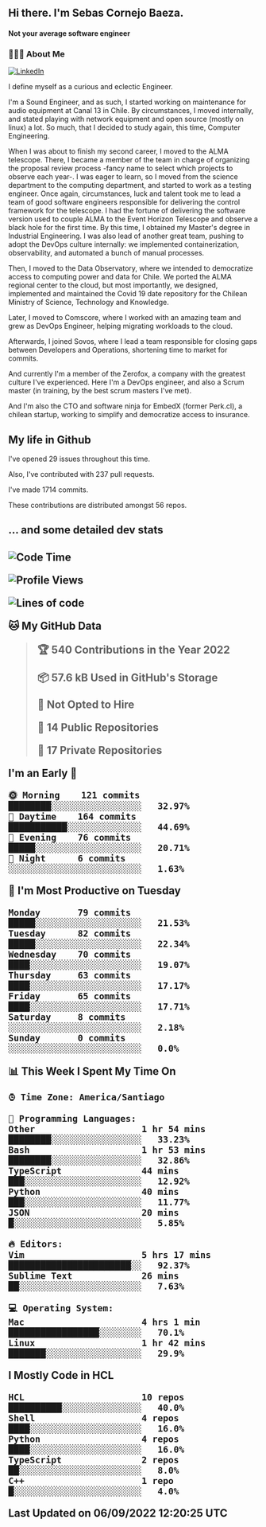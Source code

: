 <h2> Hi there.  I'm Sebas Cornejo Baeza.</h2>
<h4> Not your average software engineer</h4>
<h3> 👨🏻‍💻 About Me </h3>
<a href="http://linkedin.com/in/sebastian-cornejo-baeza/"><img alt="LinkedIn" src="https://img.shields.io/badge/Sebas%20Cornejo%20-informational?style=appveyor&logo=linkedin"></a>


I define myself as a curious and eclectic Engineer.

I'm a Sound Engineer, and as such, I started working on maintenance for audio equipment at Canal 13 in Chile.
By circumstances, I moved internally, and stated playing with network equipment and open source (mostly on linux) 
a lot. So much, that I decided to study again, this time, Computer Engineering.

When I was about to finish my second career, I moved to the ALMA telescope. There, I became a member of the team
in charge of organizing the proposal review process -fancy name to select which projects to observe each year-. 
I was eager to learn, so I moved from the science department to the computing department, and started to work as 
a testing engineer. Once again, circumstances, luck and talent took me to lead a team of good software engineers 
responsible for delivering the control framework for the telescope. I had the fortune of delivering the software
version used to couple ALMA to the Event Horizon Telescope and observe a black hole for the first time.
By this time, I obtained my Master's degree in Industrial Engineering.
I was also lead of another great team, pushing to adopt the DevOps culture internally: we implemented containerization, observability, and automated a bunch of manual processes.

Then, I moved to the Data Observatory, where we intended to democratize access to computing power
and data for Chile. We ported the ALMA regional center to the cloud, but most importantly, we designed, implemented
and maintained the Covid 19 date repository for the Chilean Ministry of Science, Technology and Knowledge.

Later, I moved to Comscore, where I worked with an amazing team and grew as DevOps Engineer, helping migrating workloads to the cloud.

Afterwards, I joined Sovos, where I lead a team responsible for closing gaps between Developers and Operations, shortening time to market for commits.

And currently I'm a member of the Zerofox, a company with the greatest culture I've experienced. Here I'm a DevOps
engineer, and also a Scrum master (in training, by the best scrum masters I've met).
 
And I'm also the CTO and software ninja for EmbedX (former Perk.cl), a chilean startup, working to simplify and democratize access to insurance.

<h2> My life in Github </h2>

I've opened 29 issues throughout this time.

Also, I've contributed with 237 pull requests.

I've made 1714 commits.

These contributions are distributed amongst 56 repos.

<h2>... and some detailed dev stats<h2>

<!--START_SECTION:waka-->
![Code Time](http://img.shields.io/badge/Code%20Time-122%20hrs%2054%20mins-blue)

![Profile Views](http://img.shields.io/badge/Profile%20Views-2-blue)

![Lines of code](https://img.shields.io/badge/From%20Hello%20World%20I%27ve%20Written-541%20Thousand%20lines%20of%20code-blue)

**🐱 My GitHub Data** 

> 🏆 540 Contributions in the Year 2022
 > 
> 📦 57.6 kB Used in GitHub's Storage 
 > 
> 🚫 Not Opted to Hire
 > 
> 📜 14 Public Repositories 
 > 
> 🔑 17 Private Repositories  
 > 
**I'm an Early 🐤** 

```text
🌞 Morning    121 commits    ████████░░░░░░░░░░░░░░░░░   32.97% 
🌆 Daytime    164 commits    ███████████░░░░░░░░░░░░░░   44.69% 
🌃 Evening    76 commits     █████░░░░░░░░░░░░░░░░░░░░   20.71% 
🌙 Night      6 commits      ░░░░░░░░░░░░░░░░░░░░░░░░░   1.63%

```
📅 **I'm Most Productive on Tuesday** 

```text
Monday       79 commits     █████░░░░░░░░░░░░░░░░░░░░   21.53% 
Tuesday      82 commits     █████░░░░░░░░░░░░░░░░░░░░   22.34% 
Wednesday    70 commits     ████░░░░░░░░░░░░░░░░░░░░░   19.07% 
Thursday     63 commits     ████░░░░░░░░░░░░░░░░░░░░░   17.17% 
Friday       65 commits     ████░░░░░░░░░░░░░░░░░░░░░   17.71% 
Saturday     8 commits      ░░░░░░░░░░░░░░░░░░░░░░░░░   2.18% 
Sunday       0 commits      ░░░░░░░░░░░░░░░░░░░░░░░░░   0.0%

```


📊 **This Week I Spent My Time On** 

```text
⌚︎ Time Zone: America/Santiago

💬 Programming Languages: 
Other                    1 hr 54 mins        ████████░░░░░░░░░░░░░░░░░   33.23% 
Bash                     1 hr 53 mins        ████████░░░░░░░░░░░░░░░░░   32.86% 
TypeScript               44 mins             ███░░░░░░░░░░░░░░░░░░░░░░   12.92% 
Python                   40 mins             ███░░░░░░░░░░░░░░░░░░░░░░   11.77% 
JSON                     20 mins             █░░░░░░░░░░░░░░░░░░░░░░░░   5.85%

🔥 Editors: 
Vim                      5 hrs 17 mins       ███████████████████████░░   92.37% 
Sublime Text             26 mins             ██░░░░░░░░░░░░░░░░░░░░░░░   7.63%

💻 Operating System: 
Mac                      4 hrs 1 min         █████████████████░░░░░░░░   70.1% 
Linux                    1 hr 42 mins        ███████░░░░░░░░░░░░░░░░░░   29.9%

```

**I Mostly Code in HCL** 

```text
HCL                      10 repos            ██████████░░░░░░░░░░░░░░░   40.0% 
Shell                    4 repos             ████░░░░░░░░░░░░░░░░░░░░░   16.0% 
Python                   4 repos             ████░░░░░░░░░░░░░░░░░░░░░   16.0% 
TypeScript               2 repos             ██░░░░░░░░░░░░░░░░░░░░░░░   8.0% 
C++                      1 repo              █░░░░░░░░░░░░░░░░░░░░░░░░   4.0%

```



 Last Updated on 06/09/2022 12:20:25 UTC
<!--END_SECTION:waka-->
